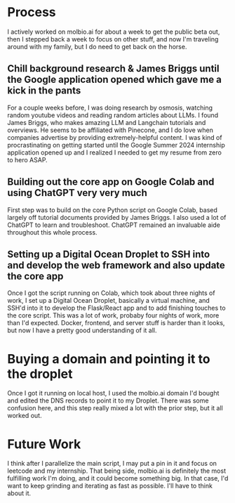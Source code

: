 # Process
I actively worked on molbio.ai for about a week to get the public beta out, then I stepped back a week to focus on other stuff, and now I'm traveling around with my family, but I do need to get back on the horse.

## Chill background research & James Briggs until the Google application opened which gave me a kick in the pants
For a couple weeks before, I was doing research by osmosis, watching random youtube videos and reading random articles about LLMs. I found James Briggs, who makes amazing LLM and Langchain tutorials and overviews. He seems to be affiliated with Pinecone, and I do love when companies advertise by providing extremely-helpful content. I was kind of procrastinating on getting started until the Google Summer 2024 internship application opened up and I realized I needed to get my resume from zero to hero ASAP.

## Building out the core app on Google Colab and using ChatGPT very very much
First step was to build on the core Python script on Google Colab, based largely off tutorial documents provided by James Briggs. I also used a lot of ChatGPT to learn and troubleshoot. ChatGPT remained an invaluable aide throughout this whole process.

## Setting up a Digital Ocean Droplet to SSH into and develop the web framework and also update the core app
Once I got the script running on Colab, which took about three nights of work, I set up a Digital Ocean Droplet, basically a virtual machine, and SSH'd into it to develop the Flask/React app and to add finishing touches to the core script. This was a lot of work, probaby four nights of work, more than I'd expected. Docker, frontend, and server stuff is harder than it looks, but now I have a pretty good understanding of it all.

# Buying a domain and pointing it to the droplet
Once I got it running on local host, I used the molbio.ai domain I'd bought and edited the DNS records to point it to my Droplet. There was some confusion here, and this step really mixed a lot with the prior step, but it all worked out.

# Future Work
I think after I parallelize the main script, I may put a pin in it and focus on leetcode and my internship. That being side, molbio.ai is definitely the most fulfilling work I'm doing, and it could become something big. In that case, I'd want to keep grinding and iterating as fast as possible. I'll have to think about it.
